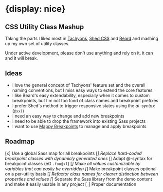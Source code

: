 # {display: nice}
## CSS Utility Class Mashup

Taking the parts I liked most in [Tachyons](http://tachyons.io/), [Shed CSS](http://tedconf.github.io/shed-css/) and [Beard](http://buildwithbeard.com/) and mashing up my own set of utility classes.

Under active development, please don't use anything and rely on it, it can and it will break.

## Ideas
- I love the general concept of Tachyons' feature set and the overall naming conventions, but I miss easy ways to extend the core features
- I like Beard's easy extendability, especially when it comes to custom breakpoints, but I'm not too fond of class names and breakpoint prefixes
- I prefer Shed's method to trigger responsive states using the _at-syntax_ (`@xxl`)
- I need an easy way to change and add new breakpoints
- I need to be able to drop the framework into existing Sass projects
- I want to use [Mappy Breakpoints](https://github.com/zellwk/mappy-breakpoints) to manage and apply breakpoints

## Roadmap
[x] Use a global Sass map for all breakpoints
[_] Replace hard-coded breakpoint classes with dynamicly generated ones
[_] Adapt @-syntax for breakpoint classes (eG `.foo@xl`)
[_] Make all values customizable by variables that can easily be overridden
[_] Make breakpoint classes optional on a per-utility basis
[_] Refactor class names for clearer distinction between properties and values
[_] Separate the Sass library from the demo content and make it easily usable in any project
[_] Proper documentation